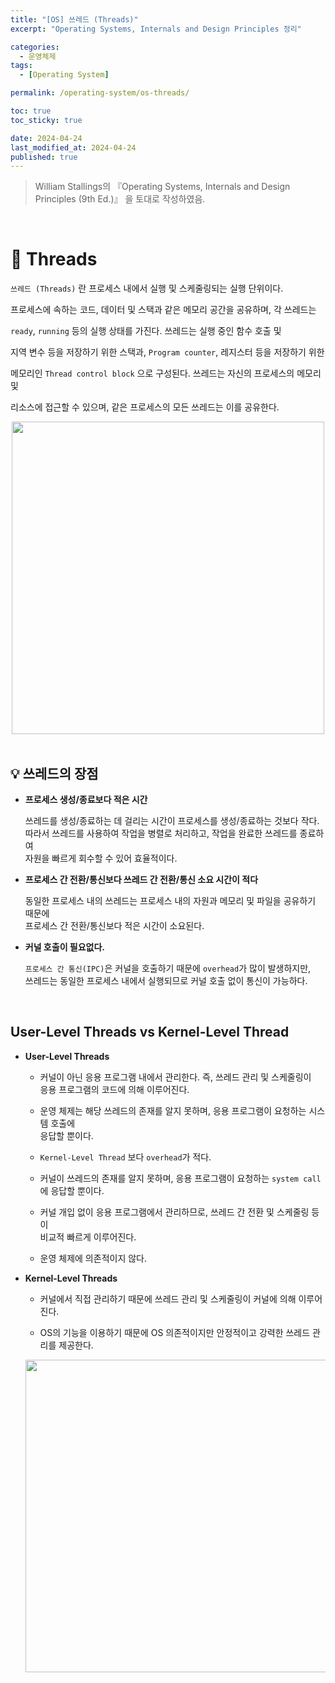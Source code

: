 ```yaml
---
title: "[OS] 쓰레드 (Threads)"
excerpt: "Operating Systems, Internals and Design Principles 정리"

categories:
  - 운영체제
tags:
  - [Operating System]

permalink: /operating-system/os-threads/

toc: true
toc_sticky: true

date: 2024-04-24
last_modified_at: 2024-04-24
published: true
---
```


> William Stallings의 『Operating Systems, Internals and Design Principles (9th Ed.)』 을 토대로 작성하였음. <br>

<br>

# 👑 Threads

`쓰레드 (Threads)` 란 프로세스 내에서 실행 및 스케줄링되는 실행 단위이다. <br>

프로세스에 속하는 코드, 데이터 및 스택과 같은 메모리 공간을 공유하며, 각 쓰레드는 <br>

`ready`, `running` 등의 실행 상태를 가진다. 쓰레드는 실행 중인 함수 호출 및 <br>

지역 변수 등을 저장하기 위한 스택과, `Program counter`, 레지스터 등을 저장하기 위한 <br>

메모리인 `Thread control block` 으로 구성된다. 쓰레드는 자신의 프로세스의 메모리 및 <br>

리소스에 접근할 수 있으며, 같은 프로세스의 모든 쓰레드는 이를 공유한다.

<center><img src="https://github.com/jinwoojwa/jinwoo.github.io/assets/112393728/675af0bc-d966-4f91-ac0f-c7e4490493a9" width="500"></center>

<br>

## 💡 쓰레드의 장점

- **프로세스 생성/종료보다 적은 시간** <br>

  쓰레드를 생성/종료하는 데 걸리는 시간이 프로세스를 생성/종료하는 것보다 작다. <br>
  따라서 쓰레드를 사용하여 작업을 병렬로 처리하고, 작업을 완료한 쓰레드를 종료하여 <br>
  자원을 빠르게 회수할 수 있어 효율적이다.

- **프로세스 간 전환/통신보다 쓰레드 간 전환/통신 소요 시간이 적다** <br>

  동일한 프로세스 내의 쓰레드는 프로세스 내의 자원과 메모리 및 파일을 공유하기 때문에 <br>
  프로세스 간 전환/통신보다 적은 시간이 소요된다.

- **커널 호출이 필요없다.** <br>

  `프로세스 간 통신(IPC)`은 커널을 호출하기 때문에 `overhead`가 많이 발생하지만, <br>
  쓰레드는 동일한 프로세스 내에서 실행되므로 커널 호출 없이 통신이 가능하다.

<br>

## User-Level Threads vs Kernel-Level Thread

- **User-Level Threads** <br>

  + 커널이 아닌 응용 프로그램 내에서 관리한다. 즉, 쓰레드 관리 및 스케줄링이 <br>
    응용 프로그램의 코드에 의해 이루어진다.

  + 운영 체제는 해당 쓰레드의 존재를 알지 못하며, 응용 프로그램이 요청하는 시스템 호출에 <br>
    응답할 뿐이다.

  + `Kernel-Level Thread` 보다 `overhead`가 적다.

  + 커널이 쓰레드의 존재를 알지 못하며, 응용 프로그램이 요청하는 `system call`에 응답할 뿐이다.

  + 커널 개입 없이 응용 프로그램에서 관리하므로, 쓰레드 간 전환 및 스케줄링 등이 <br>
    비교적 빠르게 이루어진다.

  + 운영 체제에 의존적이지 않다.

- **Kernel-Level Threads** <br>

  + 커널에서 직접 관리하기 때문에 쓰레드 관리 및 스케줄링이 커널에 의해 이루어진다.

  + OS의 기능을 이용하기 때문에 OS 의존적이지만 안정적이고 강력한 쓰레드 관리를 제공한다.

  <center><img src="https://github.com/jinwoojwa/jinwoo.github.io/assets/112393728/6d46418e-c1a8-46b8-aa90-55b3f89f814b" width="500"></center>
